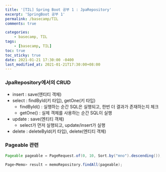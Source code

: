 ```yaml
---
title: '[TIL] Spring Boot 공부 1 : JpaRepository'
excerpt: 'SpringBoot 공부 1'
permalink: /basecamp/TIL
comments: true

categories:
    - basecamp, TIL
tags:
    - [basecamp, TIL]
toc: true
toc_sticky: true
date: 2021-01-21 17:30:00 -0400
last_modified_at: 2021-01-21T17:30:00+08:00
---
```


### JpaRepository에서의 CRUD

-   insert : save(엔티티 객체)
-   select : findById(키 타입), getOne(키 타입)
    -   findById() : 실행하는 순간 SQL은 실행되고, 한번 더 결과가 존재하는지 체크
    -   getOne() : 실제 객체를 사용하는 순간 SQL이 실행
-   update : save(엔티티 객체)
    -   select가 먼저 실행되고, update/insert가 실행
-   delete : deleteById(키 타입), delete(엔티티 객체)

### Pageable 관련

```java
Pageable pageable = PageRequest.of(0, 10, Sort.by("mno").descending());

Page<Memo> result = memoRepository.findAll(pageable);
```
